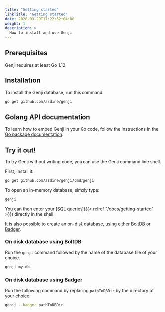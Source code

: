 ```yaml
---
title: "Getting started"
linkTitle: "Getting started"
date: 2020-03-29T17:22:52+04:00
weight: 1
description: >
  How to install and use Genji
---
```


## Prerequisites

Genji requires at least Go 1.12.

## Installation

To install the Genji database, run this command:

```bash
go get github.com/asdine/genji
```

## Golang API documentation

To learn how to embed Genji in your Go code, follow the instructions in the [Go package documentation](https://pkg.go.dev/github.com/asdine/genji@v0.5.0?tab=doc).

## Try it out!

To try Genji without writing code, you can use the Genji command line shell.

First, install it:

```bash
go get github.com/asdine/genji/cmd/genji
```

To open an in-memory database, simply type:

```bash
genji
```

You can then enter your [SQL queries]({{< relref "/docs/getting-started" >}}) directly in the shell.

It is also possible to create an on-disk database, using either [BoltDB](https://github.com/etcd-io/bbolt) or [Badger](https://github.com/dgraph-io/badger).

### On disk database using BoltDB

Run the `genji` command followed by the name of the database file of your choice.

```bash
genji my.db
```

### On disk database using Badger

Run the following command by replacing `pathToDBDir` by the directory of your choice.

```bash
genji --badger pathToDBDir
```
